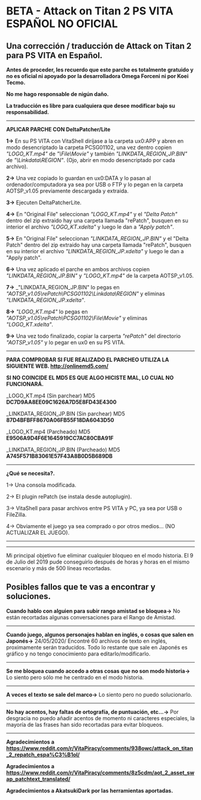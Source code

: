 # BETA - Attack on Titan 2 PS VITA ESPAÑOL NO OFICIAL
Una corrección / traducción de Attack on Titan 2 para PS VITA en Español.
-------------------------------------------

**Antes de proceder, les recuerdo que este parche es totalmente gratuido y no es oficial ni apoyado por la desarrolladora Omega Forceni ni por Koei Tecmo.**

**No me hago responsable de nigún daño.**

**La traducción es libre para cualquiera que desee modificar bajo su responsabilidad.**

-------------------------------------------
**APLICAR PARCHE CON DeltaPatcher/Lite**

**1->** En su PS VITA con VitaShell diríjase a la carpeta ux0:APP y abren en modo desencriptado la carpeta PCSG01102, una vez dentro copien _"LOGO_KT.mp4"_ de _"\File\Movie"_ y también _"LINKDATA_REGION_JP.BIN"_ de _"\Linkdata\REGION"_. (Ojo, abrir en modo desencriptado por cada archivo).

**2->** Una vez copiado lo guardan en ux0:DATA y lo pasan al ordenador/computadora ya sea por USB o FTP y lo pegan en la carpeta AOTSP_v1.05 previamente descargada y extraida.

**3->** Ejecuten DeltaPatcherLite.

**4->** En "Original File" seleccionan _"LOGO_KT.mp4"_ y el _"Delta Patch"_ dentro del zip extraido hay una carpeta llamada "rePatch", busquen en su interior el archivo _"LOGO_KT.xdelta"_ y luego le dan a _"Apply patch"_.

**5->** En "Original File" seleccionan _"LINKDATA_REGION_JP.BIN"_ y el "Delta Patch" dentro del zip extraido hay una carpeta llamada "rePatch", busquen en su interior el archivo _"LINKDATA_REGION_JP.xdelta"_ y luego le dan a "Apply patch".

**6->** Una vez aplicado el parche en ambos archivos copien _"LINKDATA_REGION_JP.BIN"_ y _"LOGO_KT.mp4"_ de la carpeta AOTSP_v1.05.

**7->** _"LINKDATA_REGION_JP.BIN" lo pegas en _"AOTSP_v1.05\rePatch\PCSG01102\Linkdata\REGION"_ y eliminas _"LINKDATA_REGION_JP.xdelta"_.

**8->** _"LOGO_KT.mp4"_ lo pegas en _"AOTSP_v1.05\rePatch\PCSG01102\File\Movie"_ y eliminas _"LOGO_KT.xdelta"_.

**9->** Una vez todo finalizado, copiar la carperta _"rePatch"_ del directorio _"AOTSP_v1.05"_ y lo pegar en ux0 en su PS VITA.

-------------------------------------------------------------------------------------------------------------------------------------------------- 

**PARA COMPROBAR SI FUE REALIZADO EL PARCHEO UTILIZA LA SIGUIENTE WEB.
http://onlinemd5.com/**

**SI NO COINCIDE EL MD5 ES QUE ALGO HICISTE MAL, LO CUAL NO FUNCIONARÁ.**

_LOGO_KT.mp4 (Sin parchear)
MD5
**DC7D9AA8EE09C1626A7D5E8FD43E4300**

_LINKDATA_REGION_JP.BIN (Sin parchear)
MD5
**87D4BFBFF8670A06FB55F18DA6043D50**

_LOGO_KT.mp4 (Parcheado)
MD5
**E9506A9D4F6E1645919CC7AC80CBA91F**

_LINKDATA_REGION_JP.BIN (Parcheado)
MD5
**A745F571B83061E57F43A8B0D5B689DB**

-------------------------------------------------------------------------------------------------------------------------------------------------- 
**¿Qué se necesita?.**

1->​ Una consola modificada.

2->​ El plugin rePatch (se instala desde ​autoplugin​).

3->​ ​VitaShell​ para pasar archivos entre ​PS VITA​ y ​PC​, ya sea por USB o ​FileZilla​.

4-> ​Obviamente el ​juego​ ya sea comprado o por otros medios... ​(NO ACTUALIZAR EL JUEGO).

-----------------------------------------------------------------------
-----------------------------------------------------------------------
Mi principal objetivo fue eliminar cualquier bloqueo en el modo
historia.
El 9 de Julio del 2019 pude conseguirlo después de horas y horas en el
mismo escenario y más de 500 líneas recortadas.

Posibles fallos que te vas a encontrar y soluciones.
-------------------------------------------

**Cuando hablo con alguien para subir rango amistad se bloquea->**
No están recortadas algunas conversaciones para el Rango de Amistad.

-------------------------------------------

**Cuando juego, algunos personajes hablan en inglés, o cosas que salen en Japonés->**
24/05/2020/ Encontré 60 archivos de texto en inglés, proximamente serán
traducidos.
Todo lo restante que sale en Japonés es gráfico y no tengo conocimiento para editarlo/modificarlo.

-------------------------------------------

**Se me bloquea cuando accedo a otras cosas que no son modo
historia->**
Lo siento pero sólo me he centrado en el modo historia.

-------------------------------------------

**A veces el texto se sale del marco->**
Lo siento pero no puedo solucionarlo.

-------------------------------------------

**No hay acentos, hay faltas de ortografía, de puntuación, etc...->**
Por desgracia no puedo añadir acentos de momento ni caracteres especiales, 
la mayoría de las frases han sido recortadas para evitar bloqueos.

-------------------------------------------

**Agradecimientos a https://www.reddit.com/r/VitaPiracy/comments/938owc/attack_on_titan_2_repatch_espa%C3%B1ol/**

**Agradecimientos a https://www.reddit.com/r/VitaPiracy/comments/8z5cdm/aot_2_asset_swap_patchtext_translated/**

**Agradecimientos a AkatsukiDark por las herramientas aportadas.**

